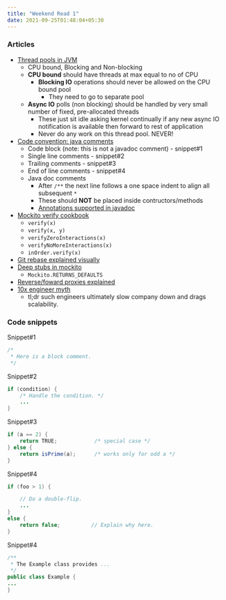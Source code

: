 ```yaml
---
title: "Weekend Read 1"
date: 2021-09-25T01:48:04+05:30
---
```


### Articles
* [Thread pools in JVM](https://gist.github.com/djspiewak/46b543800958cf61af6efa8e072bfd5c)
    * CPU bound, Blocking and Non-blocking
    * **CPU bound** should have threads at max equal to no of CPU
        * **Blocking IO** operations should never be allowed on the CPU bound pool
            * They need to go to separate pool
    * **Async IO** polls (non blocking) should be handled by very small number of fixed, pre-allocated threads
        * These just sit idle asking kernel continually if any new async IO notification is available then forward to rest of application
        * Never do any work on this thread pool. NEVER!
* [Code convention: java comments](https://www.oracle.com/java/technologies/javase/codeconventions-comments.html)
    * Code block (note: this is not a javadoc comment) - snippet#1
    * Single line comments - snippet#2
    * Trailing comments - snippet#3
    * End of line comments - snippet#4
    * Java doc comments
        * After `/**` the next line follows a one space indent to align all subsequent `*`
        * These should **NOT** be placed inside contructors/methods
        * [Annotations supported in javadoc](https://docs.oracle.com/javase/8/docs/technotes/tools/windows/javadoc.html)
* [Mockito verify cookbook](https://www.baeldung.com/mockito-verify)
    * `verify(x)`
    * `verify(x, y)`
    * `verifyZeroInteractions(x)`
    * `verifyNoMoreInteractions(x)`
    * `inOrder.verify(x)`
* [Git rebase explained visually](https://dev.to/joemsak/git-rebase-explained-and-eventually-illustrated-5hlb)
* [Deep stubs in mockito](https://www.javadoc.io/doc/org.mockito/mockito-core/2.2.9/org/mockito/Mockito.html#RETURNS_DEEP_STUBS)
    * `Mockito.RETURNS_DEFAULTS`
* [Reverse/foward proxies explained](https://www.haskellforall.com/2021/09/forward-and-reverse-proxies-explained.html)
* [10x engineer myth](https://www.swarmia.com/blog/busting-the-10x-software-engineer-myth)
    * tl;dr such engineers ultimately slow company down and drags scalability.

### Code snippets
Snippet#1
```java
/*
 * Here is a block comment.
 */
```

Snippet#2
```java
if (condition) {
    /* Handle the condition. */
    ...
}
```

Snippet#3
```java
if (a == 2) {
    return TRUE;            /* special case */
} else {
    return isPrime(a);      /* works only for odd a */
}
```

Snippet#4
```java
if (foo > 1) {

    // Do a double-flip.
    ...
}
else {
    return false;          // Explain why here.
}
```

Snippet#4
```java
/**
 * The Example class provides ...
 */
public class Example {
...
}
```

